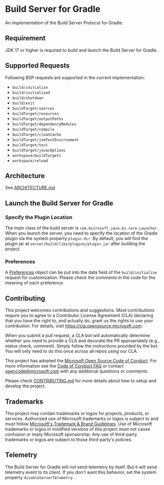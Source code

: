 # Build Server for Gradle

An implementation of the Build Server Protocol for Gradle.

## Requirement

JDK 17 or higher is required to build and launch the Build Server for Gradle.

## Supported Requests

Following BSP requests are supported in the current implementation:
- `build/initialize`
- `build/initialized`
- `build/shutdown`
- `build/exit`
- `buildTarget/sources`
- `buildTarget/resources`
- `buildTarget/outputPaths`
- `buildTarget/dependencyModules`
- `buildTarget/compile`
- `buildTarget/cleanCache`
- `buildTarget/jvmTestEnvironment`
- `buildTarget/test`
- `buildTarget/javacOptions`
- `workspace/buildTargets`
- `workspace/reload`


## Architecture

See [ARCHITECTURE.md](./ARCHITECTURE.md)

## Launch the Build Server for Gradle
### Specify the Plugin Location
The main class of the build server is `com.microsoft.java.bs.core.Launcher`. When you launch the server, you need to specify the location of the Gradle plugin via the system property `plugin.dir`. By default, you will find the plugin jar at `server/build/libs/plugins/plugin.jar` after building the project.
### Preferences

A [Preferences](./server/src/main/java/com/microsoft/java/bs/core/internal/model/Preferences.java) object can be put into the data field of the `build/initialize` request for customization. Please check the comments in the code for the meaning of each preference.

## Contributing

This project welcomes contributions and suggestions.  Most contributions require you to agree to a
Contributor License Agreement (CLA) declaring that you have the right to, and actually do, grant us
the rights to use your contribution. For details, visit https://cla.opensource.microsoft.com.

When you submit a pull request, a CLA bot will automatically determine whether you need to provide
a CLA and decorate the PR appropriately (e.g., status check, comment). Simply follow the instructions
provided by the bot. You will only need to do this once across all repos using our CLA.

This project has adopted the [Microsoft Open Source Code of Conduct](https://opensource.microsoft.com/codeofconduct/).
For more information see the [Code of Conduct FAQ](https://opensource.microsoft.com/codeofconduct/faq/) or
contact [opencode@microsoft.com](mailto:opencode@microsoft.com) with any additional questions or comments.

Please check [CONTRIBUTING.md](./CONTRIBUTING.md) for more details about how to setup and develop the project.

## Trademarks

This project may contain trademarks or logos for projects, products, or services. Authorized use of Microsoft 
trademarks or logos is subject to and must follow 
[Microsoft's Trademark & Brand Guidelines](https://www.microsoft.com/en-us/legal/intellectualproperty/trademarks/usage/general).
Use of Microsoft trademarks or logos in modified versions of this project must not cause confusion or imply Microsoft sponsorship.
Any use of third-party trademarks or logos are subject to those third-party's policies.

## Telemetry

The Build Server for Gradle will not send telemetry by itself. But it will send telemetry event to its client. If you don't want this behavior, set the system property `disableServerTelemetry`.
